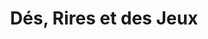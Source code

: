 ---
title: "Dés, Rires et des Jeux"
url: /montigny-le-bretonneux/des-rires-et-des-jeux/
shop: jeux
---